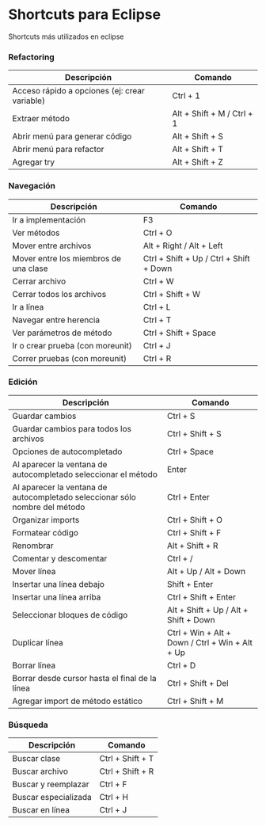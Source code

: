 # Shortcuts para Eclipse

Shortcuts más utilizados en eclipse

### Refactoring

|Descripción|Comando|
|-|-|
|Acceso rápido a opciones (ej: crear variable)|Ctrl + 1|
|Extraer método|Alt + Shift + M / Ctrl + 1|
|Abrir menú para generar código|Alt + Shift + S|
|Abrir menú para refactor|Alt + Shift + T|
|Agregar try|Alt + Shift + Z|

### Navegación

|Descripción|Comando|
|-|-|
|Ir a implementación|F3|
|Ver métodos|Ctrl + O|
|Mover entre archivos|Alt + Right / Alt + Left|
|Mover entre los miembros de una clase|Ctrl + Shift + Up / Ctrl + Shift + Down|
|Cerrar archivo|Ctrl + W|
|Cerrar todos los archivos|Ctrl + Shift + W|
|Ir a línea|Ctrl + L|
|Navegar entre herencia|Ctrl + T|
|Ver parámetros de método|Ctrl + Shift + Space|
|Ir o crear prueba (con moreunit)|Ctrl + J|
|Correr pruebas (con moreunit)|Ctrl + R|

### Edición

|Descripción|Comando|
|-|-|
|Guardar cambios|Ctrl + S|
|Guardar cambios para todos los archivos|Ctrl + Shift + S|
|Opciones de autocompletado|Ctrl + Space|
|Al aparecer la ventana de autocompletado seleccionar el método|Enter|
|Al aparecer la ventana de autocompletado seleccionar sólo nombre del método|Ctrl + Enter|
|Organizar imports|Ctrl + Shift + O|
|Formatear código|Ctrl + Shift + F|
|Renombrar|Alt + Shift + R|
|Comentar y descomentar|Ctrl + /|
|Mover línea|Alt + Up / Alt + Down|
|Insertar una línea debajo|Shift + Enter|
|Insertar una línea arriba|Ctrl + Shift + Enter|
|Seleccionar bloques de código|Alt + Shift + Up / Alt + Shift + Down|
|Duplicar línea|Ctrl + Win + Alt + Down / Ctrl + Win + Alt + Up|
|Borrar línea|Ctrl + D|
|Borrar desde cursor hasta el final de la línea|Ctrl + Shift + Del|
|Agregar import de método estático|Ctrl + Shift + M|

### Búsqueda

|Descripción|Comando|
|-|-|
|Buscar clase|Ctrl + Shift + T|
|Buscar archivo|Ctrl + Shift + R|
|Buscar y reemplazar|Ctrl + F|
|Buscar especializada|Ctrl + H|
|Buscar en línea|Ctrl + J|
